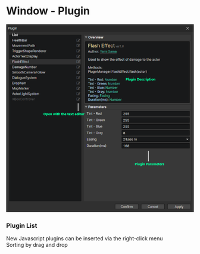 # Window - Plugin

![](img/plugin-1.png)

### Plugin List

New Javascript plugins can be inserted via the right-click menu  
Sorting by drag and drop
